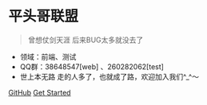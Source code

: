 
# 平头哥联盟

> 曾想仗剑天涯  后来BUG太多就没去了

* 领域：前端、测试
* QQ群：38648547[web] 、260282062[test]
* 世上本无路 走的人多了，也就成了路，欢迎加入我们^_^～

[GitHub](https://github.com/honeybadger8/)
[Get Started](#平头哥联盟)

<!-- ![color](#ffffff) -->